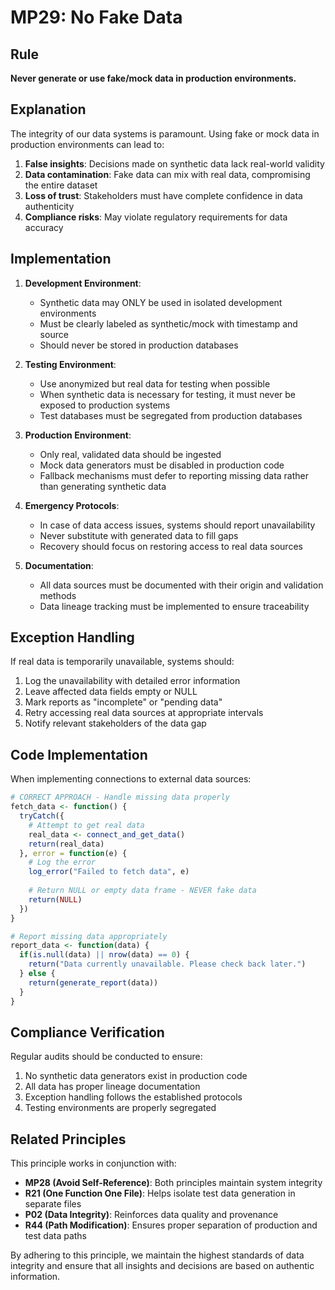 # MP29: No Fake Data

## Rule

**Never generate or use fake/mock data in production environments.**

## Explanation

The integrity of our data systems is paramount. Using fake or mock data in production environments can lead to:

1. **False insights**: Decisions made on synthetic data lack real-world validity
2. **Data contamination**: Fake data can mix with real data, compromising the entire dataset
3. **Loss of trust**: Stakeholders must have complete confidence in data authenticity
4. **Compliance risks**: May violate regulatory requirements for data accuracy

## Implementation

1. **Development Environment**: 
   - Synthetic data may ONLY be used in isolated development environments
   - Must be clearly labeled as synthetic/mock with timestamp and source
   - Should never be stored in production databases

2. **Testing Environment**:
   - Use anonymized but real data for testing when possible
   - When synthetic data is necessary for testing, it must never be exposed to production systems
   - Test databases must be segregated from production databases

3. **Production Environment**:
   - Only real, validated data should be ingested
   - Mock data generators must be disabled in production code
   - Fallback mechanisms must defer to reporting missing data rather than generating synthetic data

4. **Emergency Protocols**:
   - In case of data access issues, systems should report unavailability
   - Never substitute with generated data to fill gaps
   - Recovery should focus on restoring access to real data sources

5. **Documentation**:
   - All data sources must be documented with their origin and validation methods
   - Data lineage tracking must be implemented to ensure traceability

## Exception Handling

If real data is temporarily unavailable, systems should:

1. Log the unavailability with detailed error information
2. Leave affected data fields empty or NULL
3. Mark reports as "incomplete" or "pending data"
4. Retry accessing real data sources at appropriate intervals
5. Notify relevant stakeholders of the data gap

## Code Implementation

When implementing connections to external data sources:

```r
# CORRECT APPROACH - Handle missing data properly
fetch_data <- function() {
  tryCatch({
    # Attempt to get real data
    real_data <- connect_and_get_data()
    return(real_data)
  }, error = function(e) {
    # Log the error
    log_error("Failed to fetch data", e)
    
    # Return NULL or empty data frame - NEVER fake data
    return(NULL)
  })
}

# Report missing data appropriately
report_data <- function(data) {
  if(is.null(data) || nrow(data) == 0) {
    return("Data currently unavailable. Please check back later.")
  } else {
    return(generate_report(data))
  }
}
```

## Compliance Verification

Regular audits should be conducted to ensure:

1. No synthetic data generators exist in production code
2. All data has proper lineage documentation
3. Exception handling follows the established protocols
4. Testing environments are properly segregated

## Related Principles

This principle works in conjunction with:

- **MP28 (Avoid Self-Reference)**: Both principles maintain system integrity
- **R21 (One Function One File)**: Helps isolate test data generation in separate files
- **P02 (Data Integrity)**: Reinforces data quality and provenance
- **R44 (Path Modification)**: Ensures proper separation of production and test data paths

By adhering to this principle, we maintain the highest standards of data integrity and ensure that all insights and decisions are based on authentic information.